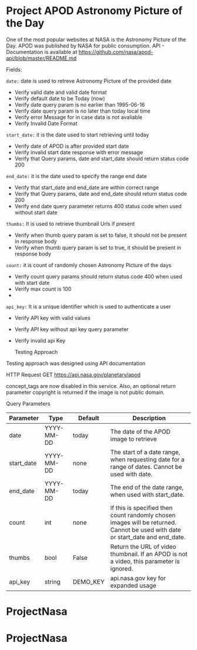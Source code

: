 # Project APOD Astronomy Picture of the Day
One of the most popular websites at NASA is the Astronomy Picture of the Day. 
APOD was published by NASA for public consumption. 
API - Documentation is available at https://github.com/nasa/apod-api/blob/master/README.md

Fields:

`date:` date is used to retreve Astronomy Picture of the provided date

- Verify valid date and valid date format
- Verify default date to be Today (now)
- Verify date query param is no earlier than 1995-06-16
- Verify date query param is no later than today local time
- Verify error Message for in case data is not avaliable
- Verify Invalid Date Format

`start_date:` it is the date used to start retrieving until today
- Verify date of APOD is after provided start date
- Verify invalid start date response with error message
- Verify that Query params, date and start_date should return status code 200

`end_date:` it is the date used to specify the range end date
- Verify that start_date and end_date are within correct range
- Verify that Query params, date and end_date should return status code 200
- Verify end date query parameter returns 400 status code when used without start date

`thumbs:` It is used to retrieve thumbnail Urls if present
- Verify when thumb query param is set to false, it should not be present in response body
- Verify when thumb query param is set to true, it should  be present in response body

`count:` it is count of randomly chosen Astronomy Picture of the days
- Verify count query params should return status code 400 when used with start date
- Verify max count is 100
- 
`api_key:` It is a unique identifier which is used to authenticate a user
- Verify API key with valid values
- Verify API key without api key query parameter
- Verify invalid api Key

    Testing Approach

Testing approach was designed using API documentation 

HTTP Request
GET https://api.nasa.gov/planetary/apod

concept_tags are now disabled in this service. Also, an optional return parameter copyright is returned if the image is not public domain.

Query Parameters

| Parameter    | Type    | Default    | Description    |
|-----|-----|-----|-----|
| date    | YYYY-MM-DD    | today    |  The date of the APOD image to retrieve   |
| start_date    | YYYY-MM-DD    | none    | The start of a date range, when requesting date for a range of dates. Cannot be used with date.    |
|  end_date   | YYYY-MM-DD    |  today   |  The end of the date range, when used with start_date.    |
|  count   |  int    | none    |   If this is specified then count randomly chosen images will be returned. Cannot be used with date or start_date and end_date.   |
|  thumbs	    | bool    | False	    |   Return the URL of video thumbnail. If an APOD is not a video, this parameter is ignored.   |
|  api_key   |   string   | DEMO_KEY    | 	api.nasa.gov key for expanded usage     |





	     	     	         
	      	  	    
	  	  	    
	  	  	   
	        	      	   
        	         
	       	      







# ProjectNasa
# ProjectNasa
